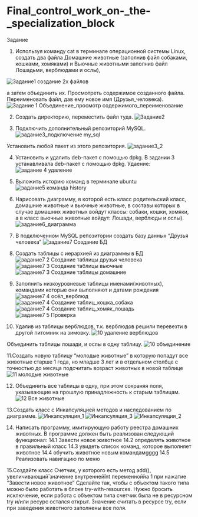 # Final_control_work_on-_the-_specialization_block
Задание
1. Используя команду cat в терминале операционной системы Linux, создать
два файла Домашние животные (заполнив файл собаками, кошками,
хомяками) и Вьючные животными заполнив файл Лошадьми, верблюдами и
ослы),

![Задание1 создание 2х файлов](https://github.com/user-attachments/assets/6f72c7ee-a860-4492-8220-66cc6eda18b9)

а затем объединить их. Просмотреть содержимое созданного файла.
Переименовать файл, дав ему новое имя (Друзья_человека).
![Задание 1 Объединение_просмотр содержимого_переименование](https://github.com/user-attachments/assets/d23673d2-b445-4ea0-b270-57b6e69cb5c9)

2. Создать директорию, переместить файл туда.
![Задание2](https://github.com/user-attachments/assets/d0b7e9c7-8bff-49fc-9948-fcfd47cf2837)

3. Подключить дополнительный репозиторий MySQL. 
![задание3_подключение my_sql](https://github.com/user-attachments/assets/aba8f5da-a941-4a4e-b421-838cdac0c9a8)

Установить любой пакет из этого репозитория.
![задание3_2](https://github.com/user-attachments/assets/e029bbbf-cb4d-416d-b12a-326ecc1848d8)

4. Установить и удалить deb-пакет с помощью dpkg.
В задании 3 устанавливала deb-пакет с помощью dpkg. Удаение:
![задание 4 удаление](https://github.com/user-attachments/assets/9739c7ed-0ba1-45d1-b343-106ba3eba2a3)
   
5. Выложить историю команд в терминале ubuntu
![задание5 команда history](https://github.com/user-attachments/assets/b10d582f-b12f-41dd-9b66-f8030ec99958)

6. Нарисовать диаграмму, в которой есть класс родительский класс, домашние
животные и вьючные животные, в составы которых в случае домашних
животных войдут классы: собаки, кошки, хомяки, а в класс вьючные животные
войдут: Лошади, верблюды и ослы).
![задание6_диаграмма](https://github.com/user-attachments/assets/e116b019-ae3e-4e48-b8c6-b448b73ce61c)

7. В подключенном MySQL репозитории создать базу данных “Друзья
человека”
![задание7  Создание БД](https://github.com/user-attachments/assets/0b47d675-afd1-4882-a9cb-9c71f5c408f5)

8. Создать таблицы с иерархией из диаграммы в БД
![задание7 2 Создание таблицы друзья человека](https://github.com/user-attachments/assets/a5062dfb-1468-43b1-8b03-68160b9e4daf)
![задание7 3 Создание таблицы вьючные](https://github.com/user-attachments/assets/da08c880-0e87-4215-9453-c132092096f3)
![задание7 3 Создание таблицы домашние](https://github.com/user-attachments/assets/21b6a64c-023e-43dd-bc5b-2ded339dc032)

9. Заполнить низкоуровневые таблицы именами(животных), командами
которые они выполняют и датами рождения
![задание7 4 осёл_верблюд](https://github.com/user-attachments/assets/38cc21fd-739f-4535-9824-3ec7a21c59f1)
![задание7 4 Создание таблиц_кошка_собака](https://github.com/user-attachments/assets/32d1bb32-a3fc-4685-8914-ee7f06eb9603)
![задание7 4 Создание таблиц_хомяк_лошадь](https://github.com/user-attachments/assets/c440d4d1-5bb9-4412-bd21-34d12d0b0536)
![задание7 5  Проверка](https://github.com/user-attachments/assets/36057961-bd79-403b-98ea-19359f214e2f)

10. Удалив из таблицы верблюдов, т.к. верблюдов решили перевезти в другой
питомник на зимовку. 
![10  удаление верблюдов](https://github.com/user-attachments/assets/9525b2d2-a75b-4ead-8b20-2e13f4c6683a)

Объединить таблицы лошади, и ослы в одну таблицу.
![10 объединение](https://github.com/user-attachments/assets/fc7e98a5-94e7-4738-9d61-698c9574ec2e)

11.Создать новую таблицу “молодые животные” в которую попадут все
животные старше 1 года, но младше 3 лет и в отдельном столбце с точностью
до месяца подсчитать возраст животных в новой таблице
![11 молодые животные](https://github.com/user-attachments/assets/a91b4365-1bde-48f7-8547-06b012092b6f)

12. Объединить все таблицы в одну, при этом сохраняя поля, указывающие на
прошлую принадлежность к старым таблицам.
![12 Все животные](https://github.com/user-attachments/assets/d4d97503-b4e3-4ca7-81a1-9760120e0f60)

13.Создать класс с Инкапсуляцией методов и наследованием по диаграмме.
![Инкапсуляция_1](https://github.com/user-attachments/assets/a61ea89b-f5e8-48b0-8482-227ca410371c)
![Инкапсуляция_3](https://github.com/user-attachments/assets/4c73e020-7bde-424b-90f2-43f8050e87d7)
![Инкапсуляция_2](https://github.com/user-attachments/assets/93fe6c26-6a42-40de-9f29-3e93117f4f8b)

14. Написать программу, имитирующую работу реестра домашних животных.
В программе должен быть реализован следующий функционал:
14.1 Завести новое животное
14.2 определять животное в правильный класс
14.3 увидеть список команд, которое выполняет животное
14.4 обучить животное новым командамgggg
14.5 Реализовать навигацию по меню





15.Создайте класс Счетчик, у которого есть метод add(), увеличивающий̆
значение внутренней̆int переменной̆на 1 при нажатие “Завести новое
животное” Сделайте так, чтобы с объектом такого типа можно было работать в
блоке try-with-resources. Нужно бросить исключение, если работа с объектом
типа счетчик была не в ресурсном try и/или ресурс остался открыт. Значение
считать в ресурсе try, если при заведения животного заполнены все поля.





